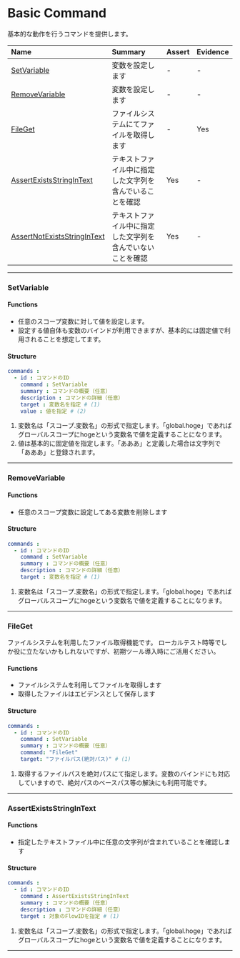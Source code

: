 # Basic Command

基本的な動作を行うコマンドを提供します。

|Name|Summary|Assert|Evidence|
|:---|:---|:---|:---|
|[SetVariable](#SetVariable)|変数を設定します|-|-|
|[RemoveVariable](#RemoveVariable)|変数を設定します|-|-|
|[FileGet](#FileGet)|ファイルシステムにてファイルを取得します|-|Yes|
|[AssertExistsStringInText](#AssertExistsStringInText)|テキストファイル中に指定した文字列を含んでいることを確認|Yes|-|
|[AssertNotExistsStringInText](#AssertNotExistsStringInText)|テキストファイル中に指定した文字列を含んでいないことを確認|Yes|-|

------

### SetVariable

#### Functions

- 任意のスコープ変数に対して値を設定します。
- 設定する値自体も変数のバインドが利用できますが、基本的には固定値で利用されることを想定してます。

#### Structure

```yaml
commands : 
  - id : コマンドのID
    command : SetVariable
    summary : コマンドの概要（任意）
    description : コマンドの詳細（任意）
    target : 変数名を指定 # (1)
    value : 値を指定 # (2)
```

1. 変数名は「スコープ.変数名」の形式で指定します。「global.hoge」であればグローバルスコープにhogeという変数名で値を定義することになります。
2. 値は基本的に固定値を指定します。「あああ」と定義した場合は文字列で「あああ」と登録されます。

------

### RemoveVariable

#### Functions

- 任意のスコープ変数に設定してある変数を削除します

#### Structure

```yaml
commands :
  - id : コマンドのID
    command : SetVariable
    summary : コマンドの概要（任意）
    description : コマンドの詳細（任意）
    target : 変数名を指定 # (1)
```

1. 変数名は「スコープ.変数名」の形式で指定します。「global.hoge」であればグローバルスコープにhogeという変数名で値を定義することになります。

------

### FileGet

ファイルシステムを利用したファイル取得機能です。
ローカルテスト時等でしか役に立たないかもしれないですが、初期ツール導入時にご活用ください。

#### Functions

- ファイルシステムを利用してファイルを取得します
- 取得したファイルはエビデンスとして保存します

#### Structure

```yaml
commands :
  - id : コマンドのID
    command : SetVariable
    summary : コマンドの概要（任意）
    command: "FileGet"
    target: "ファイルパス(絶対パス)" # (1)
```

1. 取得するファイルパスを絶対パスにて指定します。変数のバインドにも対応していますので、絶対パスのベースパス等の解決にも利用可能です。

------

### AssertExistsStringInText

#### Functions

- 指定したテキストファイル中に任意の文字列が含まれていることを確認します

#### Structure

```yaml
commands :
  - id : コマンドのID
    command : AssertExistsStringInText
    summary : コマンドの概要（任意）
    description : コマンドの詳細（任意）
    target : 対象のFlowIDを指定 # (1)
```

1. 変数名は「スコープ.変数名」の形式で指定します。「global.hoge」であればグローバルスコープにhogeという変数名で値を定義することになります。

------
